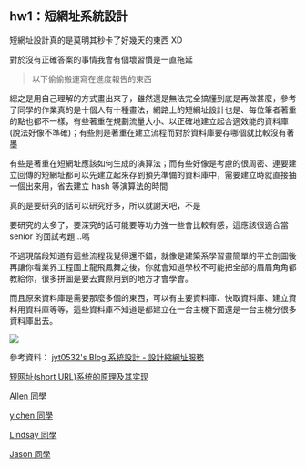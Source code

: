 ## hw1：短網址系統設計
短網址設計真的是莫明其秒卡了好幾天的東西 XD

對於沒有正確答案的事情我會有個壞習慣是一直拖延

>以下偷偷搬運寫在進度報告的東西

總之是用自己理解的方式畫出來了，雖然還是無法完全搞懂到底是再做甚麼，參考了同學的作業真的是十個人有十種畫法，網路上的短網址設計也是、每位筆者著重的點也都不一樣，有些著重在規劃流量大小、以正確地建立起合適效能的資料庫(說法好像不準確)；有些則是著重在建立流程而對於資料庫要存哪個就比較沒有著墨

有些是著重在短網址應該如何生成的演算法；而有些好像是考慮的很周密、連要建立回傳的短網址都可以先建立起來存到預先準備的資料庫中，需要建立時就直接抽一個出來用，省去建立 hash 等演算法的時間

真的是要研究的話可以研究好多，所以就謝天吧，不是

要研究的太多了，要深究的話可能要等功力強一些會比較有感，這應該很適合當 senior 的面試考題...嗎

不過現階段知道有這些流程我覺得還不錯，就像是建築系學習畫簡單的平立剖圖後再讓你看業界工程圖上龍飛鳳舞之後，你就會知道學校不可能把全部的眉眉角角都教給你，很多拼圖是要去實際用到的地方才會學會。

而且原來資料庫是需要那麼多個的東西，可以有主要資料庫、快取資料庫、建立資料用資料庫等等，這些資料庫不知道是都建立在一台主機下面還是一台主機分很多資料庫出去。

![](https://i.imgur.com/sheEkva.jpg)

參考資料：
[jyt0532's Blog 系統設計 - 設計縮網址服務](https://www.jyt0532.com/2019/12/05/design-tiny-url/)

[短网址(short URL)系统的原理及其实现](https://hufangyun.com/2017/short-url/)

[Allen 同學](https://github.com/Lidemy/mentor-program-5th-rockyooooooo/blob/master/homeworks/week14/hw1/hw1.md)

[yichen 同學](https://github.com/Lidemy/mentor-program-5th-yichennnn36/blob/master/homeworks/week14/hw1.md)

[Lindsay 同學](https://raw.githubusercontent.com/Lidemy/mentor-program-5th-Lindsay0214/master/homeworks/week14/hw1/IMG_3057.JPG)

[Jason 同學](https://github.com/Lidemy/mentor-program-5th-Jason-lin80826/blob/master/homeworks/week14/hw1.md)